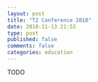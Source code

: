 ```yaml
---
layout: post
title: "T2 Conference 2018"
date: 2018-11-13 21:53
type: post
published: false
comments: false
categories: education
---
```


TODO
